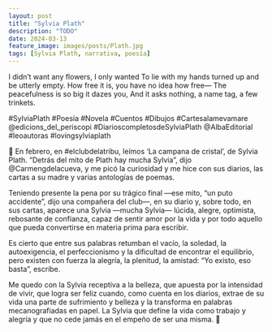 ```yaml
---
layout: post
title: "Sylvia Plath"
description: "TODO"
date: 2024-03-13
feature_image: images/posts/Plath.jpg
tags: [Sylvia Plath, narrativa, poesía]
---
```


I didn’t want any flowers, I only wanted
To lie with my hands turned up and be utterly empty.
How free it is, you have no idea how free—
The peacefulness is so big it dazes you,
And it asks nothing, a name tag, a few trinkets.
<!--more-->


#SylviaPlath #Poesía #Novela #Cuentos #Dibujos #Cartesalamevamare @edicions_del_periscopi #DiarioscompletosdeSylviaPlath @AlbaEditorial #leoautoras #lovingsylviaplath

🌸 En febrero, en #elclubdelatribu, leímos ‘La campana de cristal’, de Sylvia Plath. “Detrás del mito de Plath hay mucha Sylvia”, dijo @Carmengdelacueva, y me picó la curiosidad y me hice con sus diarios, las cartas a su madre y varias antologías de poemas.

Teniendo presente la pena por su trágico final —ese mito, “un puto accidente”, dijo una compañera del club—, en su diario y, sobre todo, en sus cartas, aparece una Sylvia —mucha Sylvia— lúcida, alegre, optimista, rebosante de confianza, capaz de sentir amor por la vida y por todo aquello que pueda convertirse en materia prima para escribir.

Es cierto que entre sus palabras retumban el vacío, la soledad, la autoexigencia, el perfeccionismo y la dificultad de encontrar el equilibrio, pero existen con fuerza la alegría, la plenitud, la amistad: “Yo existo, eso basta”, escribe.

Me quedo con la Sylvia receptiva a la belleza, que apuesta por la intensidad de vivir, que logra ser feliz cuando, como cuenta en los diarios, extrae de su vida una parte de sufrimiento y belleza y la transforma en palabras mecanografiadas en papel. La Sylvia que define la vida como trabajo y alegría y que no cede jamás en el empeño de ser una misma. 🌸
